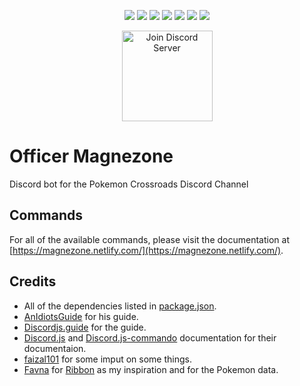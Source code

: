 <p align="center">
    <img src="https://img.shields.io/github/package-json/v/KunoichiZ/Magnezone.svg"> <a href="https://travis-ci.com/KunoichiZ/Magnezone"><img src="https://travis-ci.com/KunoichiZ/Magnezone.svg?token=qTv7Q7cSefqCStMArFcA&branch=master"></a> <img src="https://img.shields.io/website/https/magnezone.netlify.com.svg?label=documentation&logo=vue.js"> <a href="https://depfu.com/repos/KunoichiZ/Magnezone?project_id=8179"><img src="https://badges.depfu.com/badges/50387fc63aa606a42520f049541a0e65/overview.svg"></a> <img src="https://img.shields.io/github/license/KunoichiZ/Magnezone.svg"> <img src="https://img.shields.io/node/v/awesome-djs.svg"> <img src="https://img.shields.io/npm/v/awesome-djs.svg">
</p>

<p align="center">
        <a href="https://discord.gg/uxMSGK"><img src="https://discordapp.com/api/guilds/165459248703209472/widget.png?style=banner3" alt="Join Discord Server" height="145px"/></a>
</p>

# Officer Magnezone
Discord bot for the Pokemon Crossroads Discord Channel

## Commands
For all of the available commands, please visit the documentation at [https://magnezone.netlify.com/](https://magnezone.netlify.com/).

## Credits
* All of the dependencies listed in [package.json](./package.json).
* [AnIdiotsGuide](https://anidiots.guide/) for his guide.
* [Discordjs.guide](https://discordjs.guide) for the guide.
* [Discord.js](https://discord.js.org/#/docs/main/stable/general/welcome) and [Discord.js-commando](https://discord.js.org/#/docs/commando/master/general/welcome) documentation for their documentaion.
* [faizal101](https://github.com/faizal101) for some imput on some things.
* [Favna](https://github.com/Favna) for [Ribbon](https://github.com/Favna/ribbon) as my inspiration and for the Pokemon data.